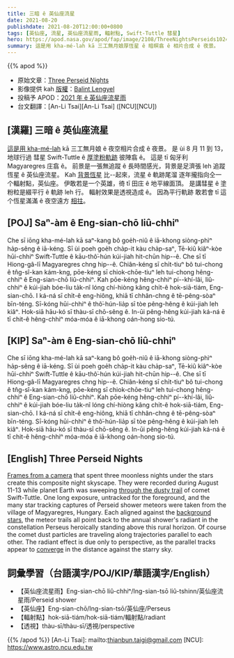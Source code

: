 ```yaml
---
title: 三暗 ê 英仙座流星
date: 2021-08-20
publishdate: 2021-08-20T12:00:00+0800
tags: [英仙座, 流星, 英仙座流星雨, 輻射點, Swift-Tuttle 彗星]
hero: https://apod.nasa.gov/apod/fap/image/2108/ThreeNightsPerseids1024.jpg
summary: 這是用 kha-mé-lah kā 三工無月娘厚恆星 ê 暗暝翕 ê 相片合成 ê 夜景。
---
```


{{% apod %}}

- 原始文章：[Three Perseid Nights](https://apod.nasa.gov/apod/ap210820.html)
- 影像提供 kah [版權][copyright]：[Balint Lengyel](https://www.flickr.com/photos/146088520@N03/51383519755/)
- 投稿予 APOD：[2021 年 ê 英仙座流星雨](https://www.facebook.com/media/set/?vanity=APOD.Sky&set=a.3855532511217606)
- 台文翻譯：[An-Li Tsai][An-Li Tsai] ([NCU][NCU])

## [漢羅] 三暗 ê 英仙座流星
[這是用 kha-mé-lah][Frames from a camera] kā 三工無月娘 ê 夜空相片合成 ê 夜景。
是 ùi 8 月 11 到 13，地球行過 彗星 Swift-Tuttle ê [厚塗粉軌跡][through the dusty trail] 彼陣翕 ê。
這是 tī 匈牙利 Magyaregres 庄翕 ê。
前景是一張無追蹤 ê 長時間感光，背景是足濟張 leh 追蹤恆星 ê 英仙座流星。
Kah [背景恆星][background stars] 比--起來，流星 ê 軌跡尾溜 逐年攏指向仝一个輻射點，英仙座。
伊敢若是一个英雄，徛 tī 田庄 ê 地平線面頂。
是講彗星 ê 塗粉粒是綴平行 ê 軌跡 leh 行。
輻射效果是透視造成 ê。
因為平行軌跡 敢若會 tī 這个恆星滿滿 ê 夜空遠方 [相拄][converge]。

## [POJ] Saⁿ-àm ê Eng-sian-chō liû-chhiⁿ
Che sī iōng kha-mé-lah kā saⁿ-kang bô goe̍h-niû ê iā-khong siòng-phìⁿ ha̍p-sêng ê iā-kéng.
Sī ùi poeh goe̍h cha̍p-it kàu cha̍p-saⁿ, Tē-kiû kiâⁿ-kòe hūi-chhiⁿ Swift-Tuttle ê kāu-thô͘-hún kúi-jiah hit-chūn hip--ê.
Che sī tī Hiong-gâ-lī Magyaregres chng hip--ê.
Chiân-kéng sī chi̍t-tiuⁿ bô tui-chong ê tn̂g-sî-kan kám-kng, pōe-kéng sī chiok-chōe-tiuⁿ leh tui-chong hêng-chhiⁿ ê Eng-sian-chō liû-chhiⁿ.
Kah pōe-kéng hêng-chhiⁿ pí--khí-lâi, liû-chhiⁿ ê kúi-jiah bóe-liu ta̍k-nî lóng chí-hiòng kâng chi̍t-ê hok-siā-tiám, Eng-sian-chō.
I ká-ná sī chi̍t-ê eng-hiông, khiā tī chhân-chng ê tē-pêng-sòaⁿ bīn-téng.
Sī-kóng hūi-chhiⁿ ê thô͘-hún-lia̍p sī tòe pêng-hêng ê kúi-jiah leh kiâⁿ.
Hok-siā hāu-kó sī thàu-sī chō-sêng ê.
In-ūi pêng-hêng kúi-jiah ká-ná ē tī chit-ê hêng-chhiⁿ móa-móa ê iā-khong oán-hong sio-tú.

## [KIP] Saⁿ-àm ê Eng-sian-chō liû-chhiⁿ
Che sī iōng kha-mé-lah kā saⁿ-kang bô goe̍h-niû ê iā-khong siòng-phìⁿ ha̍p-sêng ê iā-kéng.
Sī ùi poeh goe̍h cha̍p-it kàu cha̍p-saⁿ, Tē-kiû kiâⁿ-kòe hūi-chhiⁿ Swift-Tuttle ê kāu-thô͘-hún kúi-jiah hit-chūn hip--ê.
Che sī tī Hiong-gâ-lī Magyaregres chng hip--ê.
Chiân-kéng sī chi̍t-tiuⁿ bô tui-chong ê tn̂g-sî-kan kám-kng, pōe-kéng sī chiok-chōe-tiuⁿ leh tui-chong hêng-chhiⁿ ê Eng-sian-chō liû-chhiⁿ.
Kah pōe-kéng hêng-chhiⁿ pí--khí-lâi, liû-chhiⁿ ê kúi-jiah bóe-liu ta̍k-nî lóng chí-hiòng kâng chi̍t-ê hok-siā-tiám, Eng-sian-chō.
I ká-ná sī chi̍t-ê eng-hiông, khiā tī chhân-chng ê tē-pêng-sòaⁿ bīn-téng.
Sī-kóng hūi-chhiⁿ ê thô͘-hún-lia̍p sī tòe pêng-hêng ê kúi-jiah leh kiâⁿ.
Hok-siā hāu-kó sī thàu-sī chō-sêng ê.
In-ūi pêng-hêng kúi-jiah ká-ná ē tī chit-ê hêng-chhiⁿ móa-móa ê iā-khong oán-hong sio-tú.

## [English] Three Perseid Nights
[Frames from a camera][Frames from a camera] that spent three moonless nights under the stars create this composite night skyscape.
They were recorded during August 11-13 while planet Earth was sweeping [through the dusty trail][through the dusty trail] of comet Swift-Tuttle.
One long exposure, untracked for the foreground, and the many star tracking captures of Perseid shower meteors were taken from the village of Magyaregres, Hungary.
Each aligned against the [background stars][background stars], the meteor trails all point back to the annual shower's radiant in the constellation Perseus heroically standing above this rural horizon.
Of course the comet dust particles are traveling along trajectories parallel to each other.
The radiant effect is due only to perspective, as the parallel tracks appear to [converge][converge] in the distance against the starry sky.

## 詞彙學習（台語漢字/POJ/KIP/華語漢字/English）
- 【英仙座流星雨】Eng-sian-chō liû-chhiⁿ/Ing-sian-tsō liû-tshinn/英仙座流星雨/Perseid shower
- 【英仙座】Eng-sian-chō/Ing-sian-tsō/英仙座/Perseus
- 【輻射點】hok-siā-tiám/hok-siā-tiám/輻射點/radiant
- 【透視】thàu-sī/thàu-sī/透視/perspective

{{% /apod %}}
[An-Li Tsai]: mailto:thianbun.taigi@gmail.com
[NCU]: https://www.astro.ncu.edu.tw

[copyright]: https://apod.nasa.gov/apod/fap/lib/about_apod.html#srapply

[Frames from a camera]:https://www.flickr.com/photos/146088520@N03/51383519755/
[through the dusty trail]:https://solarsystem.nasa.gov/asteroids-comets-and-meteors/meteors-and-meteorites/perseids/in-depth/
[background stars]:https://apod.nasa.gov/apod/ap210819.html
[converge]:https://earthsky.org/upl/2010/12/railroad-tracks-converge-shutterstock-e1367591337388.jpg

